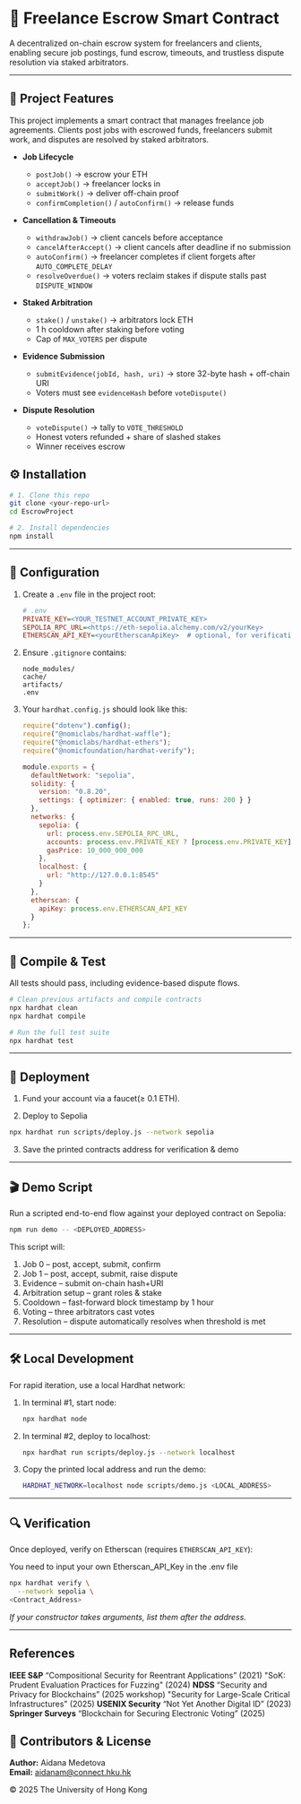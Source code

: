 # 📑 Freelance Escrow Smart Contract

A decentralized on-chain escrow system for freelancers and clients, enabling secure job postings, fund escrow, timeouts, and trustless dispute resolution via staked arbitrators.

---

## 🌟 Project Features

This project implements a smart contract that manages freelance job agreements. Clients post jobs with escrowed funds, freelancers submit work, and disputes are resolved by staked arbitrators.

- **Job Lifecycle**  
  - `postJob()` → escrow your ETH  
  - `acceptJob()` → freelancer locks in  
  - `submitWork()` → deliver off-chain proof  
  - `confirmCompletion()` / `autoConfirm()` → release funds  

- **Cancellation & Timeouts**  
  - `withdrawJob()` → client cancels before acceptance  
  - `cancelAfterAccept()` → client cancels after deadline if no submission  
  - `autoConfirm()` → freelancer completes if client forgets after `AUTO_COMPLETE_DELAY`  
  - `resolveOverdue()` → voters reclaim stakes if dispute stalls past `DISPUTE_WINDOW`

- **Staked Arbitration**  
  - `stake()` / `unstake()` → arbitrators lock ETH  
  - 1 h cooldown after staking before voting  
  - Cap of `MAX_VOTERS` per dispute

- **Evidence Submission**  
  - `submitEvidence(jobId, hash, uri)` → store 32-byte hash + off-chain URI  
  - Voters must see `evidenceHash` before `voteDispute()`

- **Dispute Resolution**  
  - `voteDispute()` → tally to `VOTE_THRESHOLD`  
  - Honest voters refunded + share of slashed stakes  
  - Winner receives escrow


## ⚙️ Installation

```bash
# 1. Clone this repo
git clone <your-repo-url>
cd EscrowProject

# 2. Install dependencies
npm install
```

---

## 🔐 Configuration

1. Create a `.env` file in the project root:

    ```ini
    # .env
    PRIVATE_KEY=<YOUR_TESTNET_ACCOUNT_PRIVATE_KEY>
    SEPOLIA_RPC_URL=<https://eth-sepolia.alchemy.com/v2/yourKey>
    ETHERSCAN_API_KEY=<yourEtherscanApiKey>  # optional, for verification
    ```

2. Ensure `.gitignore` contains:

    ```gitignore
    node_modules/
    cache/
    artifacts/
    .env
    ```

3. Your `hardhat.config.js` should look like this:

    ```js
    require("dotenv").config();
    require("@nomiclabs/hardhat-waffle");
    require("@nomiclabs/hardhat-ethers");
    require("@nomicfoundation/hardhat-verify");
    
    module.exports = {
      defaultNetwork: "sepolia",
      solidity: {
        version: "0.8.20",
        settings: { optimizer: { enabled: true, runs: 200 } }
      },
      networks: {
        sepolia: {
          url: process.env.SEPOLIA_RPC_URL,
          accounts: process.env.PRIVATE_KEY ? [process.env.PRIVATE_KEY] : [],
          gasPrice: 10_000_000_000
        },
        localhost: {
          url: "http://127.0.0.1:8545"
        }
      },
      etherscan: {
        apiKey: process.env.ETHERSCAN_API_KEY
      }
    };
    ```

---

## 🎯 Compile & Test

All tests should pass, including evidence-based dispute flows.

```bash
# Clean previous artifacts and compile contracts
npx hardhat clean
npx hardhat compile

# Run the full test suite
npx hardhat test
```

---

## 🚀 Deployment

1. Fund your account via a faucet(≥ 0.1 ETH).

2. Deploy to Sepolia
```bash
npx hardhat run scripts/deploy.js --network sepolia
```
3. Save the printed contracts address for verification & demo

---

## 🎬 Demo Script

Run a scripted end-to-end flow against your deployed contract on Sepolia:

```bash
npm run demo -- <DEPLOYED_ADDRESS>
```

This script will:
1. Job 0 – post, accept, submit, confirm
2. Job 1 – post, accept, submit, raise dispute
3. Evidence – submit on-chain hash+URI
4. Arbitration setup – grant roles & stake
5. Cooldown – fast-forward block timestamp by 1 hour
6. Voting – three arbitrators cast votes
7. Resolution – dispute automatically resolves when threshold is met

---

## 🛠️ Local Development

For rapid iteration, use a local Hardhat network:

1. In terminal #1, start node:
   ```bash
   npx hardhat node
   ```
2. In terminal #2, deploy to localhost:
   ```bash
   npx hardhat run scripts/deploy.js --network localhost
   ```
3. Copy the printed local address and run the demo:
   ```bash
   HARDHAT_NETWORK=localhost node scripts/demo.js <LOCAL_ADDRESS>
   ```

---

## 🔍 Verification

Once deployed, verify on Etherscan (requires `ETHERSCAN_API_KEY`):

You need to input your own Etherscan_API_Key in the .env file

```bash
npx hardhat verify \
  --network sepolia \
<Contract_Address>
```

_If your constructor takes arguments, list them after the address._

---

## References 

**IEEE S&P**
“Compositional Security for Reentrant Applications” (2021)
"SoK: Prudent Evaluation Practices for Fuzzing" (2024)
**NDSS**
“Security and Privacy for Blockchains” (2025 workshop)
"Security for Large-Scale Critical Infrastructures" (2025)
**USENIX Security**
“Not Yet Another Digital ID” (2023)
**Springer Surveys**
“Blockchain for Securing Electronic Voting” (2025)

## 👤 Contributors & License

**Author:** Aidana Medetova  
**Email:** aidanam@connect.hku.hk

© 2025 The University of Hong Kong  




